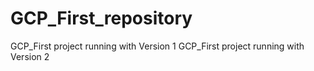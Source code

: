 # GCP_First_repository
GCP_First project running with Version 1
GCP_First project running with Version 2
